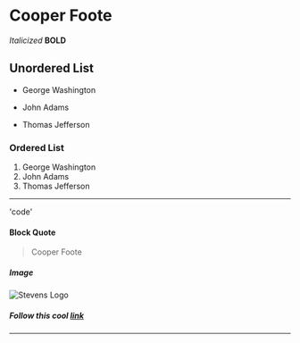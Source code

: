 # Cooper Foote
*Italicized*
**BOLD**
## Unordered List
- George Washington
* John Adams
+ Thomas Jefferson
### Ordered List
1. George Washington
1. John Adams
1. Thomas Jefferson
---
'code'
#### Block Quote
> Cooper Foote
##### Image
![Stevens Logo](https://encrypted-tbn0.gstatic.com/images?q=tbn:ANd9GcQ45GZEOnVrR5PVJeY95ao65QqnQBBs4HqO7pBe-cQeMg&s)
##### Follow this cool [link](https://www.stevens.edu/)
---
